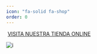 ```yaml
---
icon: "fa-solid fa-shop"
order: 0
---
```


 [VISITA NUESTRA TIENDA ONLINE](https://dualaser.com)

![i](https://dcdn-us.mitiendanube.com/stores/005/395/855/themes/brasilia/2-slide-1731521185287-5773493509-0c686d71be6bad2c5a59bc9ee5a6f7e41731521186-1920-1920.webp?1318760148)